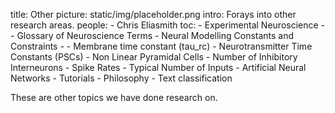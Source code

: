 title: Other
picture: static/img/placeholder.png
intro: Forays into other research areas.
people:
    - Chris Eliasmith
toc:
    - Experimental Neuroscience
    - - Glossary of Neuroscience Terms
      - Neural Modelling Constants and Constraints
      - - Membrane time constant (tau_rc)
        - Neurotransmitter Time Constants (PSCs)
        - Non Linear Pyramidal Cells
        - Number of Inhibitory Interneurons
        - Spike Rates
        - Typical Number of Inputs
    - Artificial Neural Networks - Tutorials
    - Philosophy
    - Text classification


These are other topics we have done research on.
